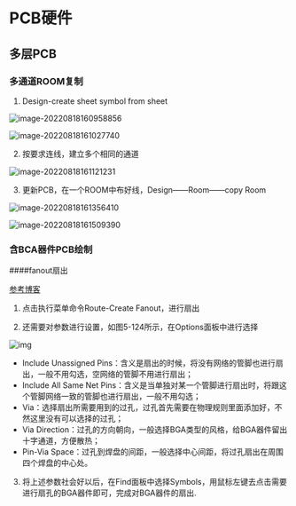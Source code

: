 # PCB硬件

## 多层PCB

### 多通道ROOM复制

1. Design-create sheet symbol from sheet

![image-20220818160958856](F:/%E7%AC%94%E8%AE%B0.md/PCB%E7%A1%AC%E4%BB%B6%E9%97%AE%E9%A2%98/pic/image-20220818160958856.png)

![image-20220818161027740](F:/%E7%AC%94%E8%AE%B0.md/PCB%E7%A1%AC%E4%BB%B6%E9%97%AE%E9%A2%98/pic/image-20220818161027740.png)

2. 按要求连线，建立多个相同的通道

![image-20220818161121231](F:/%E7%AC%94%E8%AE%B0.md/PCB%E7%A1%AC%E4%BB%B6%E9%97%AE%E9%A2%98/pic/image-20220818161121231.png)

3. 更新PCB，在一个ROOM中布好线，Design——Room——copy Room

![image-20220818161356410](F:/%E7%AC%94%E8%AE%B0.md/PCB%E7%A1%AC%E4%BB%B6%E9%97%AE%E9%A2%98/pic/image-20220818161356410.png)

![image-20220818161509390](F:/%E7%AC%94%E8%AE%B0.md/PCB%E7%A1%AC%E4%BB%B6%E9%97%AE%E9%A2%98/pic/image-20220818161509390.png)

### 含BCA器件PCB绘制

####fanout扇出

[参考博客](https://blog.csdn.net/weixin_42204303/article/details/112731449)

1. 点击执行菜单命令Route-Create Fanout，进行扇出

2. 还需要对参数进行设置，如图5-124所示，在Options面板中进行选择

![img](F:/%E7%AC%94%E8%AE%B0.md/PCB%E7%A1%AC%E4%BB%B6%E9%97%AE%E9%A2%98/pic/o4YBAF-GYbWAG17OAABaxwvzn_Y436.png)

- Include Unassigned Pins：含义是扇出的时候，将没有网络的管脚也进行扇出，一般不用勾选，空网络的管脚不用进行扇出；
- Include All Same Net Pins：含义是当单独对某一个管脚进行扇出时，将跟这个管脚网络一致的管脚也进行扇出，一般不用勾选；
- Via：选择扇出所需要用到的过孔，过孔首先需要在物理规则里面添加好，不然这里没有可以选择的过孔；
- Via Direction：过孔的方向朝向，一般选择BGA类型的风格，给BGA器件留出十字通道，方便散热；
- Pin-Via Space：过孔到焊盘的间距，一般选择中心间距，将过孔扇出在周围四个焊盘的中心处。

3. 将上述参数社会好以后，在Find面板中选择Symbols，用鼠标左键去点击需要进行扇孔的BGA器件即可，完成对BGA器件的扇出.
